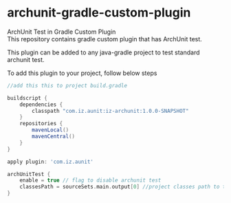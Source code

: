 # archunit-gradle-custom-plugin
ArchUnit Test in Gradle Custom Plugin
<br/>
This repository contains gradle custom plugin that has ArchUnit test.

This plugin can be added to any java-gradle project to test standard archunit test.

To add this plugin to your project, follow below steps

```gradle
//add this this to project build.gradle

buildscript {
	dependencies {
		classpath "com.iz.aunit:iz-archunit:1.0.0-SNAPSHOT"
	}
	repositories {
		mavenLocal()
		mavenCentral()
	}
}
```

```gradle
apply plugin: 'com.iz.aunit'
```

```gradle
archUnitTest {
	enable = true // flag to disable archunit test
	classesPath = sourceSets.main.output[0] //project classes path to test
}
```
